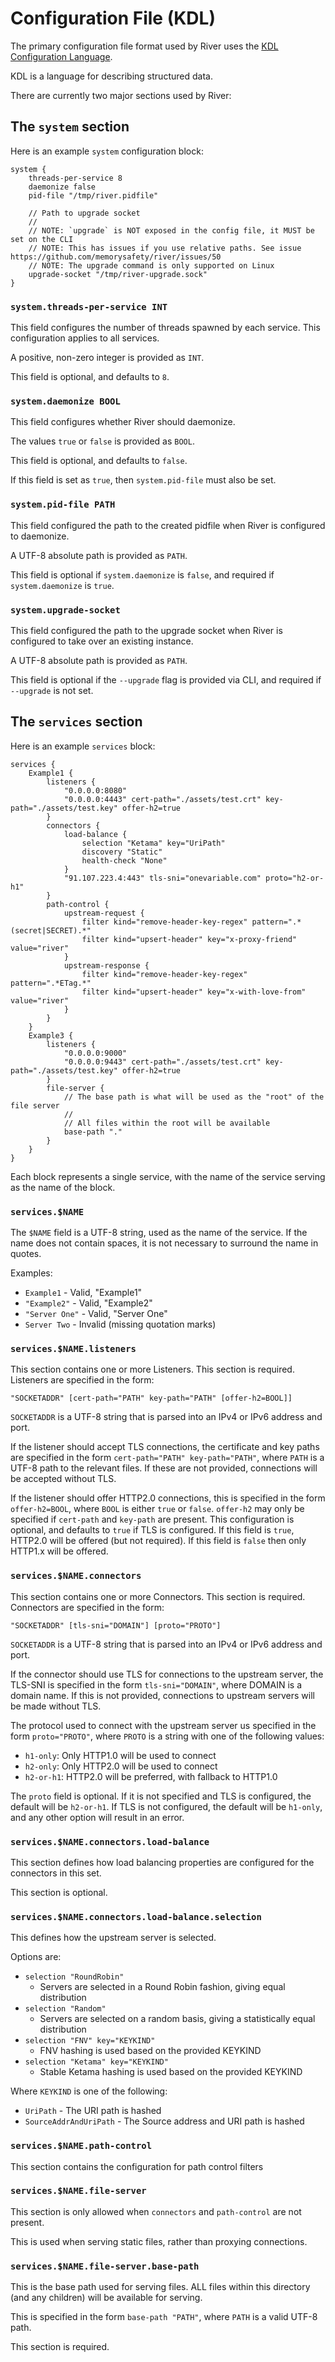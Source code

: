 # Configuration File (KDL)

The primary configuration file format used by River uses the
[KDL Configuration Language](https://kdl.dev/).

KDL is a language for describing structured data.

There are currently two major sections used by River:

## The `system` section

Here is an example `system` configuration block:

```kdl
system {
    threads-per-service 8
    daemonize false
    pid-file "/tmp/river.pidfile"

    // Path to upgrade socket
    //
    // NOTE: `upgrade` is NOT exposed in the config file, it MUST be set on the CLI
    // NOTE: This has issues if you use relative paths. See issue https://github.com/memorysafety/river/issues/50
    // NOTE: The upgrade command is only supported on Linux
    upgrade-socket "/tmp/river-upgrade.sock"
}
```

### `system.threads-per-service INT`

This field configures the number of threads spawned by each service. This configuration
applies to all services.

A positive, non-zero integer is provided as `INT`.

This field is optional, and defaults to `8`.

### `system.daemonize BOOL`

This field configures whether River should daemonize.

The values `true` or `false` is provided as `BOOL`.

This field is optional, and defaults to `false`.

If this field is set as `true`, then `system.pid-file` must also be set.

### `system.pid-file PATH`

This field configured the path to the created pidfile when River is configured
to daemonize.

A UTF-8 absolute path is provided as `PATH`.

This field is optional if `system.daemonize` is `false`, and required if
`system.daemonize` is `true`.

### `system.upgrade-socket`

This field configured the path to the upgrade socket when River is configured
to take over an existing instance.

A UTF-8 absolute path is provided as `PATH`.

This field is optional if the `--upgrade` flag is provided via CLI, and required if
`--upgrade` is not set.

## The `services` section

Here is an example `services` block:

```kdl
services {
    Example1 {
        listeners {
            "0.0.0.0:8080"
            "0.0.0.0:4443" cert-path="./assets/test.crt" key-path="./assets/test.key" offer-h2=true
        }
        connectors {
            load-balance {
                selection "Ketama" key="UriPath"
                discovery "Static"
                health-check "None"
            }
            "91.107.223.4:443" tls-sni="onevariable.com" proto="h2-or-h1"
        }
        path-control {
            upstream-request {
                filter kind="remove-header-key-regex" pattern=".*(secret|SECRET).*"
                filter kind="upsert-header" key="x-proxy-friend" value="river"
            }
            upstream-response {
                filter kind="remove-header-key-regex" pattern=".*ETag.*"
                filter kind="upsert-header" key="x-with-love-from" value="river"
            }
        }
    }
    Example3 {
        listeners {
            "0.0.0.0:9000"
            "0.0.0.0:9443" cert-path="./assets/test.crt" key-path="./assets/test.key" offer-h2=true
        }
        file-server {
            // The base path is what will be used as the "root" of the file server
            //
            // All files within the root will be available
            base-path "."
        }
    }
}
```

Each block represents a single service, with the name of the service serving as
the name of the block.

### `services.$NAME`

The `$NAME` field is a UTF-8 string, used as the name of the service. If the name
does not contain spaces, it is not necessary to surround the name in quotes.

Examples:

* `Example1` - Valid, "Example1"
* `"Example2"` - Valid, "Example2"
* `"Server One"` - Valid, "Server One"
* `Server Two` - Invalid (missing quotation marks)

### `services.$NAME.listeners`

This section contains one or more Listeners.
This section is required.
Listeners are specified in the form:

`"SOCKETADDR" [cert-path="PATH" key-path="PATH" [offer-h2=BOOL]]`

`SOCKETADDR` is a UTF-8 string that is parsed into an IPv4 or IPv6 address and port.

If the listener should accept TLS connections, the certificate and key paths are
specified in the form `cert-path="PATH" key-path="PATH"`, where `PATH` is a UTF-8
path to the relevant files. If these are not provided, connections will be accepted
without TLS.

If the listener should offer HTTP2.0 connections, this is specified in the form
`offer-h2=BOOL`, where `BOOL` is either `true` or `false`. `offer-h2` may only
be specified if `cert-path` and `key-path` are present. This configuration is
optional, and defaults to `true` if TLS is configured. If this field is `true`,
HTTP2.0 will be offered (but not required). If this field is `false` then only
HTTP1.x will be offered.

### `services.$NAME.connectors`

This section contains one or more Connectors.
This section is required.
Connectors are specified in the form:

`"SOCKETADDR" [tls-sni="DOMAIN"] [proto="PROTO"]`

`SOCKETADDR` is a UTF-8 string that is parsed into an IPv4 or IPv6 address and port.

If the connector should use TLS for connections to the upstream server, the TLS-SNI
is specified in the form `tls-sni="DOMAIN"`, where DOMAIN is a domain name. If this
is not provided, connections to upstream servers will be made without TLS.

The protocol used to connect with the upstream server us specified in the form
`proto="PROTO"`, where `PROTO` is a string with one of the following values:

* `h1-only`: Only HTTP1.0 will be used to connect
* `h2-only`: Only HTTP2.0 will be used to connect
* `h2-or-h1`: HTTP2.0 will be preferred, with fallback to HTTP1.0

The `proto` field is optional. If it is not specified and TLS is configured, the default
will be `h2-or-h1`. If TLS is not configured, the default will be `h1-only`, and any
other option will result in an error.

### `services.$NAME.connectors.load-balance`

This section defines how load balancing properties are configured for the
connectors in this set.

This section is optional.

### `services.$NAME.connectors.load-balance.selection`

This defines how the upstream server is selected.

Options are:

* `selection "RoundRobin"`
    * Servers are selected in a Round Robin fashion, giving equal distribution
* `selection "Random"`
    * Servers are selected on a random basis, giving a statistically equal distribution
* `selection "FNV" key="KEYKIND"`
    * FNV hashing is used based on the provided KEYKIND
* `selection "Ketama" key="KEYKIND"`
    * Stable Ketama hashing is used based on the provided KEYKIND

Where `KEYKIND` is one of the following:

* `UriPath` - The URI path is hashed
* `SourceAddrAndUriPath` - The Source address and URI path is hashed

### `services.$NAME.path-control`

This section contains the configuration for path control filters

### `services.$NAME.file-server`

This section is only allowed when `connectors` and `path-control` are not present.

This is used when serving static files, rather than proxying connections.

### `services.$NAME.file-server.base-path`

This is the base path used for serving files. ALL files within this directory
(and any children) will be available for serving.

This is specified in the form `base-path "PATH"`, where `PATH` is a valid UTF-8 path.

This section is required.
